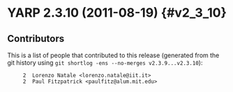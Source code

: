 YARP 2.3.10 (2011-08-19)                                              {#v2_3_10}
========================

Contributors
------------

This is a list of people that contributed to this release (generated from the
git history using `git shortlog -ens --no-merges v2.3.9...v2.3.10`):

```
     2  Lorenzo Natale <lorenzo.natale@iit.it>
     2  Paul Fitzpatrick <paulfitz@alum.mit.edu>
```
